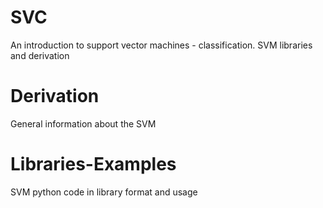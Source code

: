 # SVC
An introduction to support vector machines - classification. SVM libraries and derivation

# Derivation
General information about the SVM

# Libraries-Examples
SVM python code in library format and usage


